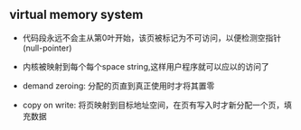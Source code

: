 virtual memory system
---


- 代码段永远不会主从第0叶开始，该页被标记为不可访问，以便检测空指针(null-pointer)
- 内核被映射到每个每个space string,这样用户程序就可以应以的访问了

- demand zeroing: 分配的页直到真正使用时才将其置零
- copy on write: 将页映射到目标地址空间，在页有写入时才新分配一个页，填充数据